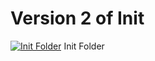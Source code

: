 # Version 2 of Init

[![Init Folder](http://www.elimu.co.ke/exams/components/com_docman/themes/default/images/icons/32x32/folder.png)](https://android.googlesource.com/platform/system/core/+/android-4.4_r1/init) Init Folder 

